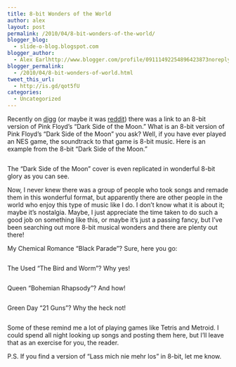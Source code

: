 ```yaml
---
title: 8-bit Wonders of the World
author: alex
layout: post
permalink: /2010/04/8-bit-wonders-of-the-world/
blogger_blog:
  - slide-o-blog.blogspot.com
blogger_author:
  - Alex Earlhttp://www.blogger.com/profile/09111492254896423873noreply@blogger.com
blogger_permalink:
  - /2010/04/8-bit-wonders-of-world.html
tweet_this_url:
  - http://is.gd/qot5fU
categories:
  - Uncategorized
---
```

Recently on [digg][1] (or maybe it was [reddit][2]) there was a link to an 8-bit version of Pink Floyd’s “Dark Side of the Moon.” What is an 8-bit version of Pink Floyd’s “Dark Side of the Moon” you ask? Well, if you have ever played an NES game, the soundtrack to that game is 8-bit music. Here is an example from the 8-bit “Dark Side of the Moon.”

<div style="padding-bottom: 0px; margin: 0px; padding-left: 0px; padding-right: 0px; display: inline; float: none; padding-top: 0px" id="scid:5737277B-5D6D-4f48-ABFC-DD9C333F4C5D:4808dc55-9234-405e-ac8e-f99bd4ec8ca0" class="wlWriterEditableSmartContent">
  <div id="f972e272-adcf-438d-bfbf-b1e0c7d09dc8" style="margin: 0px; padding: 0px; display: inline;">
    <div>
      <a href="http://www.youtube.com/watch?v=yp14xXwnwJA&hl=en_US&fs=1&rel=0" target="_new"><img src="http://lh3.ggpht.com/_eA7gzd76Ngk/S7wa-IcOIbI/AAAAAAAAAfU/meZPV5XdfU0/videodcc5679a4411%5B2%5D.jpg?imgmax=800" style="border-style: none" galleryimg="no" onload="var downlevelDiv = document.getElementById('f972e272-adcf-438d-bfbf-b1e0c7d09dc8'); downlevelDiv.innerHTML = &quot;<div><object width=\&quot;425\&quot; height=\&quot;355\&quot;><param name=\&quot;movie\&quot; value=\&quot;http://www.youtube.com/v/yp14xXwnwJA&hl=en_US&fs=1&rel=0&hl=en\&quot;><\/param><embed src=\&quot;http://www.youtube.com/v/yp14xXwnwJA&hl=en_US&fs=1&rel=0&hl=en\&quot; type=\&quot;application/x-shockwave-flash\&quot; width=\&quot;425\&quot; height=\&quot;355\&quot;><\/embed><\/object><\/div>&quot;;" alt="" /></a>
    </div>
  </div>
</div>

The “Dark Side of the Moon” cover is even replicated in wonderful 8-bit glory as you can see. 

Now, I never knew there was a group of people who took songs and remade them in this wonderful format, but apparently there are other people in the world who enjoy this type of music like I do. I don’t know what it is about it; maybe it’s nostalgia. Maybe, I just appreciate the time taken to do such a good job on something like this, or maybe it’s just a passing fancy, but I’ve been searching out more 8-bit musical wonders and there are plenty out there! 

My Chemical Romance “Black Parade”? Sure, here you go:

<div style="padding-bottom: 0px; margin: 0px; padding-left: 0px; padding-right: 0px; display: inline; float: none; padding-top: 0px" id="scid:5737277B-5D6D-4f48-ABFC-DD9C333F4C5D:90189eb4-54d6-4d5c-affd-84815ffd27d8" class="wlWriterEditableSmartContent">
  <div id="2d4e75d0-aa9a-4ed4-94cc-167fa5da7cc0" style="margin: 0px; padding: 0px; display: inline;">
    <div>
      <a href="http://www.youtube.com/watch?v=Ayzc_9VzVDI&hl=en_US&fs=1&rel=0" target="_new"><img src="http://lh6.ggpht.com/_eA7gzd76Ngk/S7wa-Y5Y1pI/AAAAAAAAAfY/UET6yoIE0PI/video74acefe77a7a%5B2%5D.jpg?imgmax=800" style="border-style: none" galleryimg="no" onload="var downlevelDiv = document.getElementById('2d4e75d0-aa9a-4ed4-94cc-167fa5da7cc0'); downlevelDiv.innerHTML = &quot;<div><object width=\&quot;425\&quot; height=\&quot;355\&quot;><param name=\&quot;movie\&quot; value=\&quot;http://www.youtube.com/v/Ayzc_9VzVDI&hl=en_US&fs=1&rel=0&hl=en\&quot;><\/param><embed src=\&quot;http://www.youtube.com/v/Ayzc_9VzVDI&hl=en_US&fs=1&rel=0&hl=en\&quot; type=\&quot;application/x-shockwave-flash\&quot; width=\&quot;425\&quot; height=\&quot;355\&quot;><\/embed><\/object><\/div>&quot;;" alt="" /></a>
    </div>
  </div>
</div>

The Used “The Bird and Worm”? Why yes!

<div style="padding-bottom: 0px; margin: 0px; padding-left: 0px; padding-right: 0px; display: inline; float: none; padding-top: 0px" id="scid:5737277B-5D6D-4f48-ABFC-DD9C333F4C5D:9dc60a85-9f31-4f4c-a7d1-639dff6cec27" class="wlWriterEditableSmartContent">
  <div id="95165375-a562-436e-a21e-21827d2fb473" style="margin: 0px; padding: 0px; display: inline;">
    <div>
      <a href="http://www.youtube.com/watch?v=dsUiCmJZlbo&hl=en_US&fs=1&rel=0" target="_new"><img src="http://lh4.ggpht.com/_eA7gzd76Ngk/S7wa-5AAIjI/AAAAAAAAAfc/YypkvKlanVM/video412c9691afff%5B2%5D.jpg?imgmax=800" style="border-style: none" galleryimg="no" onload="var downlevelDiv = document.getElementById('95165375-a562-436e-a21e-21827d2fb473'); downlevelDiv.innerHTML = &quot;<div><object width=\&quot;425\&quot; height=\&quot;355\&quot;><param name=\&quot;movie\&quot; value=\&quot;http://www.youtube.com/v/dsUiCmJZlbo&hl=en_US&fs=1&rel=0&hl=en\&quot;><\/param><embed src=\&quot;http://www.youtube.com/v/dsUiCmJZlbo&hl=en_US&fs=1&rel=0&hl=en\&quot; type=\&quot;application/x-shockwave-flash\&quot; width=\&quot;425\&quot; height=\&quot;355\&quot;><\/embed><\/object><\/div>&quot;;" alt="" /></a>
    </div>
  </div>
</div>

Queen “Bohemian Rhapsody”? And how!

<div style="padding-bottom: 0px; margin: 0px; padding-left: 0px; padding-right: 0px; display: inline; float: none; padding-top: 0px" id="scid:5737277B-5D6D-4f48-ABFC-DD9C333F4C5D:93ed7917-80d5-4790-a440-994a02ad2769" class="wlWriterEditableSmartContent">
  <div id="2d9fd563-bad2-4248-94b5-a8b02ee63627" style="margin: 0px; padding: 0px; display: inline;">
    <div>
      <a href="http://www.youtube.com/watch?v=mApEe-BgCNM&hl=en_US&fs=1&rel=0" target="_new"><img src="http://lh6.ggpht.com/_eA7gzd76Ngk/S7wa_OEZVOI/AAAAAAAAAfg/CjtJNTAHas4/videod7669da80fb4%5B2%5D.jpg?imgmax=800" style="border-style: none" galleryimg="no" onload="var downlevelDiv = document.getElementById('2d9fd563-bad2-4248-94b5-a8b02ee63627'); downlevelDiv.innerHTML = &quot;<div><object width=\&quot;425\&quot; height=\&quot;355\&quot;><param name=\&quot;movie\&quot; value=\&quot;http://www.youtube.com/v/mApEe-BgCNM&hl=en_US&fs=1&rel=0&hl=en\&quot;><\/param><embed src=\&quot;http://www.youtube.com/v/mApEe-BgCNM&hl=en_US&fs=1&rel=0&hl=en\&quot; type=\&quot;application/x-shockwave-flash\&quot; width=\&quot;425\&quot; height=\&quot;355\&quot;><\/embed><\/object><\/div>&quot;;" alt="" /></a>
    </div>
  </div>
</div>

Green Day “21 Guns”? Why the heck not!

<div style="padding-bottom: 0px; margin: 0px; padding-left: 0px; padding-right: 0px; display: inline; float: none; padding-top: 0px" id="scid:5737277B-5D6D-4f48-ABFC-DD9C333F4C5D:0ba549d4-4a7a-414f-8168-7be172454224" class="wlWriterEditableSmartContent">
  <div id="1d04d983-c11c-4822-b15b-33d9a3d11ece" style="margin: 0px; padding: 0px; display: inline;">
    <div>
      <a href="http://www.youtube.com/watch?v=jsW13Dops04&hl=en_US&fs=1&rel=0" target="_new"><img src="http://lh4.ggpht.com/_eA7gzd76Ngk/S7wa_gJd9dI/AAAAAAAAAfk/MbWxMKle30Y/video2328418b4451%5B2%5D.jpg?imgmax=800" style="border-style: none" galleryimg="no" onload="var downlevelDiv = document.getElementById('1d04d983-c11c-4822-b15b-33d9a3d11ece'); downlevelDiv.innerHTML = &quot;<div><object width=\&quot;425\&quot; height=\&quot;355\&quot;><param name=\&quot;movie\&quot; value=\&quot;http://www.youtube.com/v/jsW13Dops04&hl=en_US&fs=1&rel=0&hl=en\&quot;><\/param><embed src=\&quot;http://www.youtube.com/v/jsW13Dops04&hl=en_US&fs=1&rel=0&hl=en\&quot; type=\&quot;application/x-shockwave-flash\&quot; width=\&quot;425\&quot; height=\&quot;355\&quot;><\/embed><\/object><\/div>&quot;;" alt="" /></a>
    </div>
  </div>
</div>

Some of these remind me a lot of playing games like Tetris and Metroid. I could spend all night looking up songs and posting them here, but I’ll leave that as an exercise for you, the reader. 

P.S. If you find a version of “Lass mich nie mehr los” in 8-bit, let me know.



 [1]: http://digg.com
 [2]: http://reddit.com